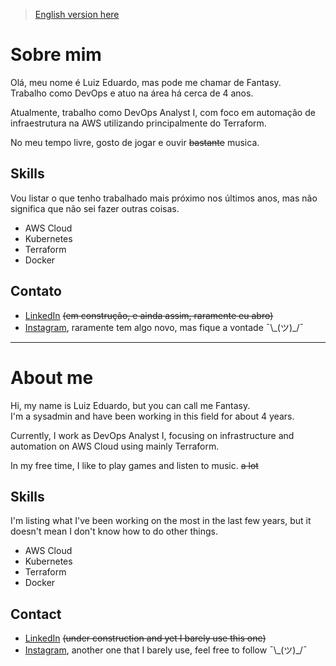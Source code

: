 >[English version here](#about-me)

# Sobre mim

Olá, meu nome é Luiz Eduardo, mas pode me chamar de Fantasy.  
Trabalho como DevOps e atuo na área há cerca de 4 anos.

Atualmente, trabalho como DevOps Analyst I, com foco em automação de infraestrutura na AWS utilizando principalmente do Terraform.

No meu tempo livre, gosto de jogar e ouvir ~~bastante~~ musica.

## Skills

Vou listar o que tenho trabalhado mais próximo nos últimos anos, mas não significa que não sei fazer outras coisas.

- AWS Cloud
- Kubernetes
- Terraform
- Docker

## Contato

- [LinkedIn](https://www.linkedin.com/in/luiz-eduardo-213374165/) ~~(em construção, e ainda assim, raramente eu abro)~~
- [Instagram](https://www.instagram.com/santofantasy/), raramente tem algo novo, mas fique a vontade ¯\\\_(ツ)_/¯

---
# About me
Hi, my name is Luiz Eduardo, but you can call me Fantasy.  
I'm a sysadmin and have been working in this field for about 4 years. 

Currently, I work as DevOps Analyst I, focusing on infrastructure and automation on AWS Cloud using mainly Terraform.

In my free time, I like to play games and listen to music. ~~a lot~~


## Skills

I'm listing what I've been working on the most in the last few years, but it doesn't mean I don't know how to do other things.

- AWS Cloud
- Kubernetes
- Terraform
- Docker

## Contact

- [LinkedIn](https://www.linkedin.com/in/luiz-eduardo-213374165/) ~~(under construction and yet I barely use this one)~~
- [Instagram](https://www.instagram.com/santofantasy/), another one that I barely use, feel free to follow ¯\\\_(ツ)_/¯
